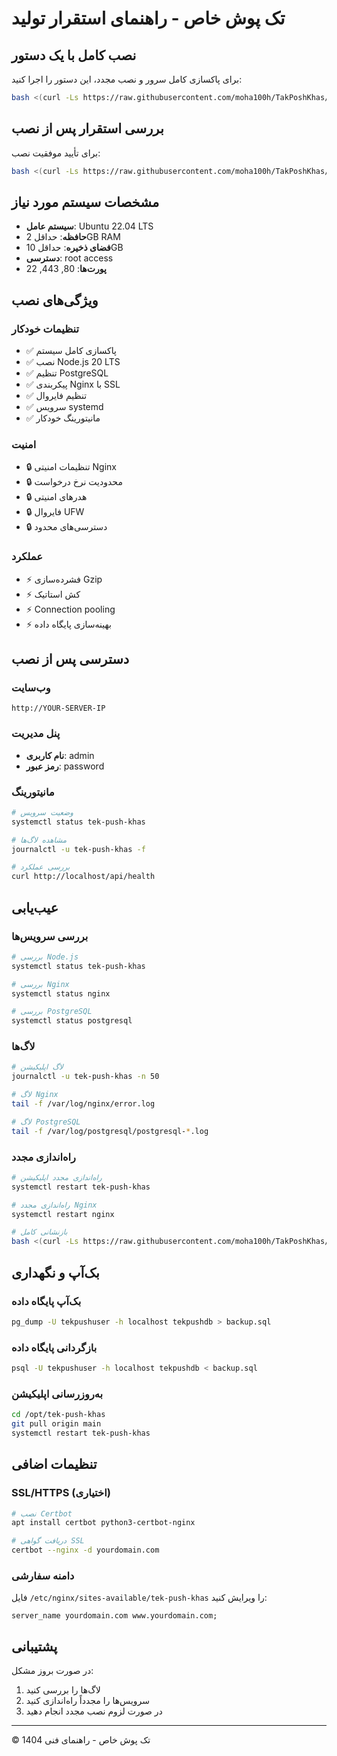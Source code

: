 # تک پوش خاص - راهنمای استقرار تولید

## نصب کامل با یک دستور

برای پاکسازی کامل سرور و نصب مجدد، این دستور را اجرا کنید:

```bash
bash <(curl -Ls https://raw.githubusercontent.com/moha100h/TakPoshKhas/main/cleanup-and-install.sh)
```

## بررسی استقرار پس از نصب

برای تأیید موفقیت نصب:

```bash
bash <(curl -Ls https://raw.githubusercontent.com/moha100h/TakPoshKhas/main/verify-deployment.sh)
```

## مشخصات سیستم مورد نیاز

- **سیستم عامل**: Ubuntu 22.04 LTS
- **حافظه**: حداقل 2GB RAM
- **فضای ذخیره**: حداقل 10GB
- **دسترسی**: root access
- **پورت‌ها**: 80, 443, 22

## ویژگی‌های نصب

### تنظیمات خودکار
- ✅ پاکسازی کامل سیستم
- ✅ نصب Node.js 20 LTS
- ✅ تنظیم PostgreSQL
- ✅ پیکربندی Nginx با SSL
- ✅ تنظیم فایروال
- ✅ سرویس systemd
- ✅ مانیتورینگ خودکار

### امنیت
- 🔒 تنظیمات امنیتی Nginx
- 🔒 محدودیت نرخ درخواست
- 🔒 هدرهای امنیتی
- 🔒 فایروال UFW
- 🔒 دسترسی‌های محدود

### عملکرد
- ⚡ فشرده‌سازی Gzip
- ⚡ کش استاتیک
- ⚡ Connection pooling
- ⚡ بهینه‌سازی پایگاه داده

## دسترسی پس از نصب

### وب‌سایت
```
http://YOUR-SERVER-IP
```

### پنل مدیریت
- **نام کاربری**: admin
- **رمز عبور**: password

### مانیتورینگ
```bash
# وضعیت سرویس
systemctl status tek-push-khas

# مشاهده لاگ‌ها
journalctl -u tek-push-khas -f

# بررسی عملکرد
curl http://localhost/api/health
```

## عیب‌یابی

### بررسی سرویس‌ها
```bash
# بررسی Node.js
systemctl status tek-push-khas

# بررسی Nginx
systemctl status nginx

# بررسی PostgreSQL
systemctl status postgresql
```

### لاگ‌ها
```bash
# لاگ اپلیکیشن
journalctl -u tek-push-khas -n 50

# لاگ Nginx
tail -f /var/log/nginx/error.log

# لاگ PostgreSQL
tail -f /var/log/postgresql/postgresql-*.log
```

### راه‌اندازی مجدد
```bash
# راه‌اندازی مجدد اپلیکیشن
systemctl restart tek-push-khas

# راه‌اندازی مجدد Nginx
systemctl restart nginx

# بازنشانی کامل
bash <(curl -Ls https://raw.githubusercontent.com/moha100h/TakPoshKhas/main/cleanup-and-install.sh)
```

## بک‌آپ و نگهداری

### بک‌آپ پایگاه داده
```bash
pg_dump -U tekpushuser -h localhost tekpushdb > backup.sql
```

### بازگردانی پایگاه داده
```bash
psql -U tekpushuser -h localhost tekpushdb < backup.sql
```

### به‌روزرسانی اپلیکیشن
```bash
cd /opt/tek-push-khas
git pull origin main
systemctl restart tek-push-khas
```

## تنظیمات اضافی

### SSL/HTTPS (اختیاری)
```bash
# نصب Certbot
apt install certbot python3-certbot-nginx

# دریافت گواهی SSL
certbot --nginx -d yourdomain.com
```

### دامنه سفارشی
فایل `/etc/nginx/sites-available/tek-push-khas` را ویرایش کنید:
```nginx
server_name yourdomain.com www.yourdomain.com;
```

## پشتیبانی

در صورت بروز مشکل:
1. لاگ‌ها را بررسی کنید
2. سرویس‌ها را مجدداً راه‌اندازی کنید
3. در صورت لزوم نصب مجدد انجام دهید

---

© 1404 تک پوش خاص - راهنمای فنی